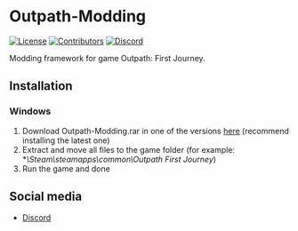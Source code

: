 # Outpath-Modding
[![License](https://img.shields.io/github/license/MrAfitol/Outpath-Modding?color=FF0400&style=for-the-badge)](https://github.com/MrAfitol/Outpath-Modding/blob/main/LICENSE)
[![Contributors](https://img.shields.io/github/contributors/MrAfitol/Outpath-Modding?color=FFC100&style=for-the-badge)](https://github.com/MrAfitol/Outpath-Modding/graphs/contributors)
[![Discord](https://img.shields.io/discord/1104071704680083600?color=blue&label=Discord&logo=Discord&logoColor=white&style=for-the-badge)](https://discord.gg/XnjNVRz9XM)

Modding framework for game Outpath: First Journey.

## Installation

### Windows
1. Download Outpath-Modding.rar in one of the versions [here](https://github.com/MrAfitol/Outpath-Modding/releases) (recommend installing the latest one)
2. Extract and move all files to the game folder (for example: **\Steam\steamapps\common\Outpath First Journey*)
3. Run the game and done

## Social media
* [Discord](https://discord.gg/XnjNVRz9XM)
